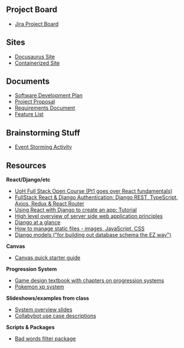 ## Project Board
* <a target="_blank" href="https://temple-cis-projects-in-cs.atlassian.net/jira/software/c/projects/SB/boards/32/backlog?view=detail&selectedIssue=SB-6&epics=visible&issueLimit=100">Jira Project Board</a>

## Sites
* <a target="_blank" href="https://capstone-projects-2023-spring.github.io/project-virtual-pet/">Docusaurus Site</a>
* <a target="_blank" href="https://github.com/ccho-0508/simple-site">Containerized Site</a>

## Documents
* <a target="_blank" href="https://docs.google.com/document/d/1R3kF0f-yiPbxu7IfqQ-IOnBlch3DSUpk/edit#">Software Development Plan</a>
* <a target="_blank" href="https://docs.google.com/document/d/1XPm3EVNeggNEwHU8skWAMJUmIKoehJBc8fHrWDONbpk/edit?usp=sharing">Project Proposal</a>
* <a target="_blank" href="https://docs.google.com/document/d/1G1QB7zqXOPQq4_gtCITBzzxrPv1aDww3/edit?usp=sharing&ouid=116153358400256886765&rtpof=true&sd=true">Requirements Document</a>
* <a target="_blank" href="https://docs.google.com/document/d/192c1LLYOw-ra5uigirfHT2i3eUqmalnS2BczVaODvVQ/edit?usp=sharing">Feature List</a>

## Brainstorming Stuff
* <a target="_blank" href="https://miro.com/app/board/uXjVPpHPObc=/?share_link_id=752403146799">Event Storming Activity</a>

## Resources
**React/Django/etc**
* <a target="_blank" href="https://fullstackopen.com/en/part1">UoH Full Stack Open Course (Pt1 goes over React fundamentals)</a>
* <a target="_blank" href="https://dev.to/koladev/django-rest-authentication-cmh">FullStack React & Django Authentication: Django REST, TypeScript, Axios, Redux & React Router</a>
* <a target="_blank" href="https://blog.logrocket.com/using-react-django-create-app-tutorial/">Using React with Django to create an app: Tutorial</a>
* <a target="_blank" href="https://developer.mozilla.org/en-US/docs/Learn/Server-side/First_steps/Introduction">High level overview of server side web application principles</a>
* <a target="_blank" href="https://docs.djangoproject.com/en/4.1/intro/overview/">Django at a glance</a>
* <a target="_blank" href="https://docs.djangoproject.com/en/4.1/howto/static-files/">How to manage static files - images, JavaScript, CSS</a>
* <a target="_blank" href="https://docs.djangoproject.com/en/4.1/topics/db/models/">Django models ("for building out database schema the EZ way")</a>

**Canvas**
* <a target="_blank" href="https://github.com/instructure/canvas-lms/wiki/Quick-Start">Canvas quick starter guide</a>

**Progression System**
* <a target="_blank" href="http://library.lol/main/E4C6D18254847647DBB6045F7452911D">Game design textbook with chapters on progression systems</a>
* <a target="_blank" href="https://bulbapedia.bulbagarden.net/wiki/Experience">Pokemon xp system</a>

**Slideshows/examples from class**
* <a target="_blank" href="https://templeu.instructure.com/courses/124586/files/22142094?module_item_id=5202422">System overview slides</a>
* <a target="_blank" href="https://capstone-projects-2022-fall.github.io/project-collabybot/docs/requirements/use-case-descriptions">Collabybot use case descriptions</a>

**Scripts & Packages**
* <a target="_blank" href="https://github.com/web-mech/badwords">Bad words filter package</a>

